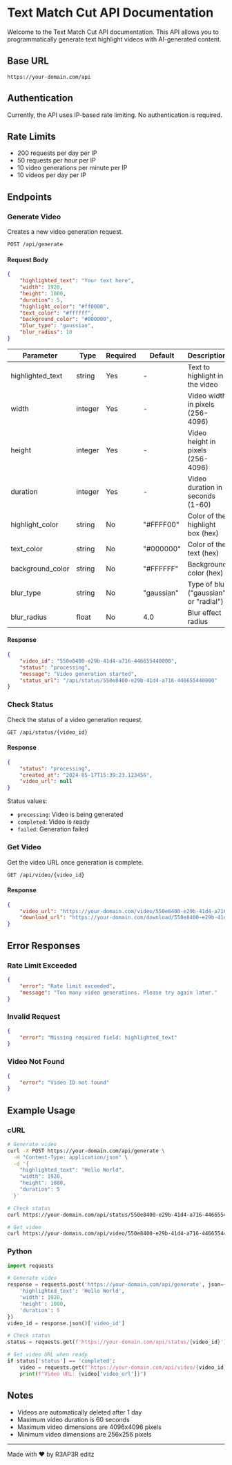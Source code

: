 # Text Match Cut API Documentation

Welcome to the Text Match Cut API documentation. This API allows you to programmatically generate text highlight videos with AI-generated content.

## Base URL

```
https://your-domain.com/api
```

## Authentication

Currently, the API uses IP-based rate limiting. No authentication is required.

## Rate Limits

- 200 requests per day per IP
- 50 requests per hour per IP
- 10 video generations per minute per IP
- 10 videos per day per IP

## Endpoints

### Generate Video

Creates a new video generation request.

```http
POST /api/generate
```

#### Request Body

```json
{
    "highlighted_text": "Your text here",
    "width": 1920,
    "height": 1080,
    "duration": 5,
    "highlight_color": "#ff0000",
    "text_color": "#ffffff",
    "background_color": "#000000",
    "blur_type": "gaussian",
    "blur_radius": 10
}
```

| Parameter | Type | Required | Default | Description |
|-----------|------|----------|---------|-------------|
| highlighted_text | string | Yes | - | Text to highlight in the video |
| width | integer | Yes | - | Video width in pixels (256-4096) |
| height | integer | Yes | - | Video height in pixels (256-4096) |
| duration | integer | Yes | - | Video duration in seconds (1-60) |
| highlight_color | string | No | "#FFFF00" | Color of the highlight box (hex) |
| text_color | string | No | "#000000" | Color of the text (hex) |
| background_color | string | No | "#FFFFFF" | Background color (hex) |
| blur_type | string | No | "gaussian" | Type of blur ("gaussian" or "radial") |
| blur_radius | float | No | 4.0 | Blur effect radius |

#### Response

```json
{
    "video_id": "550e8400-e29b-41d4-a716-446655440000",
    "status": "processing",
    "message": "Video generation started",
    "status_url": "/api/status/550e8400-e29b-41d4-a716-446655440000"
}
```

### Check Status

Check the status of a video generation request.

```http
GET /api/status/{video_id}
```

#### Response

```json
{
    "status": "processing",
    "created_at": "2024-05-17T15:39:23.123456",
    "video_url": null
}
```

Status values:
- `processing`: Video is being generated
- `completed`: Video is ready
- `failed`: Generation failed

### Get Video

Get the video URL once generation is complete.

```http
GET /api/video/{video_id}
```

#### Response

```json
{
    "video_url": "https://your-domain.com/video/550e8400-e29b-41d4-a716-446655440000.mp4",
    "download_url": "https://your-domain.com/download/550e8400-e29b-41d4-a716-446655440000"
}
```

## Error Responses

### Rate Limit Exceeded

```json
{
    "error": "Rate limit exceeded",
    "message": "Too many video generations. Please try again later."
}
```

### Invalid Request

```json
{
    "error": "Missing required field: highlighted_text"
}
```

### Video Not Found

```json
{
    "error": "Video ID not found"
}
```

## Example Usage

### cURL

```bash
# Generate video
curl -X POST https://your-domain.com/api/generate \
  -H "Content-Type: application/json" \
  -d '{
    "highlighted_text": "Hello World",
    "width": 1920,
    "height": 1080,
    "duration": 5
  }'

# Check status
curl https://your-domain.com/api/status/550e8400-e29b-41d4-a716-446655440000

# Get video
curl https://your-domain.com/api/video/550e8400-e29b-41d4-a716-446655440000
```

### Python

```python
import requests

# Generate video
response = requests.post('https://your-domain.com/api/generate', json={
    'highlighted_text': 'Hello World',
    'width': 1920,
    'height': 1080,
    'duration': 5
})
video_id = response.json()['video_id']

# Check status
status = requests.get(f'https://your-domain.com/api/status/{video_id}').json()

# Get video URL when ready
if status['status'] == 'completed':
    video = requests.get(f'https://your-domain.com/api/video/{video_id}').json()
    print(f"Video URL: {video['video_url']}")
```

## Notes

- Videos are automatically deleted after 1 day
- Maximum video duration is 60 seconds
- Maximum video dimensions are 4096x4096 pixels
- Minimum video dimensions are 256x256 pixels

---

Made with ❤️ by R3AP3R editz 